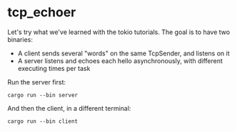 # tcp_echoer

Let's try what we've learned with the tokio tutorials.
The goal is to have two binaries:

- A client sends several "words" on the same TcpSender, and listens on it
- A server listens and echoes each hello asynchronously, with different executing times per task

Run the server first:

    cargo run --bin server

And then the client, in a different terminal:

    cargo run --bin client